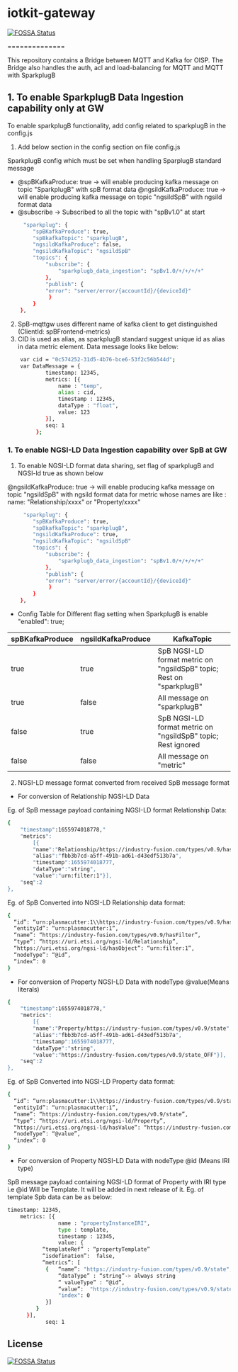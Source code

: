 # iotkit-gateway
[![FOSSA Status](https://app.fossa.com/api/projects/git%2Bgithub.com%2FOpen-IoT-Service-Platform%2Foisp-mqtt-gw.svg?type=shield)](https://app.fossa.com/projects/git%2Bgithub.com%2FOpen-IoT-Service-Platform%2Foisp-mqtt-gw?ref=badge_shield)

==============

This repository contains a Bridge between MQTT and Kafka for OISP.
The Bridge also handles the auth, acl and load-balancing for MQTT and MQTT with SparkplugB

## 1. To enable SparkplugB Data Ingestion capability only at GW

 To enable sparkplugB functionality, add config related to sparkplugB in the config.js 

 1. Add below section in the config section on file config.js 

 SparkplugB config which must be set when handling SparplugB standard message

 - @spBKafkaProduce: true -> will enable producing kafka message on topic "SparkplugB" with spB format data 
   @ngsildKafkaProduce: true -> will enable producing kafka message on topic "ngsildSpB" with ngsild format data 
 - @subscribe -> Subscribed to all the topic with "spBv1.0" at start 



``` bash
     "sparkplug": {
        "spBKafkaProduce": true, 
        "spBkafkaTopic": "sparkplugB",
        "ngsildKafkaProduce": false,
        "ngsildKafkaTopic": "ngsildSpB"
        "topics": {
            "subscribe": {
                "sparkplugb_data_ingestion": "spBv1.0/+/+/+/+"
            },
            "publish": {
            "error": "server/error/{accountId}/{deviceId}"
             }
        }
    },
```
  
  2. SpB-mqttgw uses different name of kafka client to get distinguished (ClientId: spBFrontend-metrics) 
  3. CID is used as alias, as sparkplugB standard suggest unique id as alias in data metric element.
   Data message looks like below:
``` bash
    var cid = "0c574252-31d5-4b76-bce6-53f2c56b544d";
    var DataMessage = {
            timestamp: 12345,
            metrics: [{
                name : "temp",
                alias : cid,
                timestamp : 12345,
                dataType : "float",
                value: 123
            }],
            seq: 1
         };
```

### 1. To enable NGSI-LD Data Ingestion capability over SpB  at GW

1. To enable NGSI-LD format data sharing, set flag of sparkplugB and NGSI-ld true as shown below 

@ngsildKafkaProduce: true -> will enable producing kafka message on topic "ngsildSpB" with ngsild format data for 
    metric whose names are like :
        name: "Relationship/xxxx" or "Property/xxxx"

``` bash
     "sparkplug": {
        "spBKafkaProduce": true, 
        "spBkafkaTopic": "sparkplugB",
        "ngsildKafkaProduce": true, 
        "ngsildKafkaTopic": "ngsildSpB"
        "topics": {
            "subscribe": {
                "sparkplugb_data_ingestion": "spBv1.0/+/+/+/+"
            },
            "publish": {
            "error": "server/error/{accountId}/{deviceId}"
             }
        }
    },
```

- Config Table for Different flag setting  when SparkplugB is enable "enabled": true;

| spBKafkaProduce     | ngsildKafkaProduce      | KafkaTopic     |
| ------------- | ------------- | -------- |
| true          | true        | SpB NGSI-LD format metric on "ngsildSpB" topic; Rest on "sparkplugB"  |
| true          | false        | All message on "sparkplugB"  |
| false          | true        | SpB NGSI-LD format metric on "ngsildSpB" topic; Rest ignored  |
| false         | false        | All message on "metric"  |


2. NGSI-LD message format converted from received SpB message format

 - For conversion of Relationship NGSI-LD Data

Eg. of SpB message payload containing NGSI-LD format Relationship Data:

``` bash
{
    "timestamp":1655974018778,"
    "metrics":
	    [{
	    "name":"Relationship/https://industry-fusion.com/types/v0.9/hasFilter",
	    "alias":"fbb3b7cd-a5ff-491b-ad61-d43edf513b7a",
	    "timestamp":1655974018777,
	    "dataType":"string",
	    "value":"urn:filter:1"}],
    "seq":2
},
```

Eg. of SpB Converted into NGSI-LD Relationship data format: 

``` bash
{
  “id”: “urn:plasmacutter:1\\https://industry-fusion.com/types/v0.9/hasFilter”,
  “entityId”: “urn:plasmacutter:1”,
  “name”: “https://industry-fusion.com/types/v0.9/hasFilter”,
  “type”: “https://uri.etsi.org/ngsi-ld/Relationship”,
  “https://uri.etsi.org/ngsi-ld/hasObject”: “urn:filter:1”,
  “nodeType”: “@id”,
  “index”: 0
}
```
-  For conversion of Property NGSI-LD Data with nodeType @value(Means literals)


``` bash
{
    "timestamp":1655974018778,"
    "metrics":
	    [{
	    "name":"Property/https://industry-fusion.com/types/v0.9/state",
	    "alias":"fbb3b7cd-a5ff-491b-ad61-d43edf513b7a",
	    "timestamp":1655974018777,
	    "dataType":"string",
	    "value":"https://industry-fusion.com/types/v0.9/state_OFF"}],
    "seq":2
},
```

Eg. of SpB Converted into NGSI-LD Property data format:

``` bash
{
  “id”: “urn:plasmacutter:1\\https://industry-fusion.com/types/v0.9/state”,
  “entityId”: “urn:plasmacutter:1”,
  “name”: “https://industry-fusion.com/types/v0.9/state”,
  “type”: “https://uri.etsi.org/ngsi-ld/Property”,
  “https://uri.etsi.org/ngsi-ld/hasValue”: “https://industry-fusion.com/types/v0.9/state_OFF”,
  “nodeType”: “@value”,
  “index”: 0
}
```

-  For conversion of Property NGSI-LD Data with nodeType @id (Means IRI type)

SpB message payload containing NGSI-LD format of Property with IRI type i.e @id Will be Template. It will be added in next release of it. Eg. of template Spb data can be as below:

``` bash
timestamp: 12345,
	metrics: [{
                name : "propertyInstanceIRI",
                type : template,
                timestamp : 12345,
                value: {
		   “templateRef” : “propertyTemplate”
		   “isdefination”:  false,
		   “metrics”: [
		    {   “name”: "https://industry-fusion.com/types/v0.9/state",
                “dataType” : “string”-> always string
                “ valueType” : “@id”,
                “value”:  "https://industry-fusion.com/types/v0.9/state_OFF",
                "index": 0
            }]
		 }
	  }],
            seq: 1
```


## License
[![FOSSA Status](https://app.fossa.com/api/projects/git%2Bgithub.com%2FOpen-IoT-Service-Platform%2Foisp-mqtt-gw.svg?type=large)](https://app.fossa.com/projects/git%2Bgithub.com%2FOpen-IoT-Service-Platform%2Foisp-mqtt-gw?ref=badge_large)
